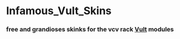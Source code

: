 # Infamous_Vult_Skins
### free and grandioses skinks for the vcv rack [Vult](https://modlfo.github.io/VultModules/) modules 

